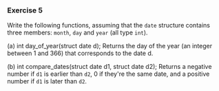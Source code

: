 ### Exercise 5
Write the following functions, assuming that the `date` structure contains three members: `month`, `day` and `year` (all type `int`).

(a)
    int day_of_year(struct date d);
    Returns the day of the year (an integer between 1 and 366) that corresponds to the date d.

(b)
    int compare_dates(struct date d1, struct date d2);
    Returns a negative number if `d1` is earlier than `d2`, 0 if they're the same date, and a positive number if `d1` is later than `d2`.
